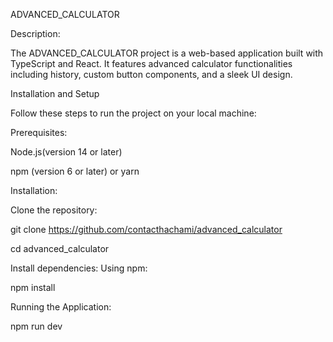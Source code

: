 ADVANCED_CALCULATOR

Description:

The ADVANCED_CALCULATOR project is a web-based application built with TypeScript and React. It features advanced calculator functionalities including history, custom button components, and a sleek UI design.

Installation and Setup

Follow these steps to run the project on your local machine:

Prerequisites:

Node.js(version 14 or later)

npm (version 6 or later) or yarn

Installation:

Clone the repository:

git clone https://github.com/contacthachami/advanced_calculator

cd advanced_calculator

Install dependencies: Using npm:

npm install

Running the Application:

npm run dev


